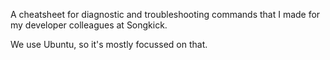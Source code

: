 
A cheatsheet for diagnostic and troubleshooting commands that I made for my
developer colleagues at Songkick.

We use Ubuntu, so it's mostly focussed on that.
